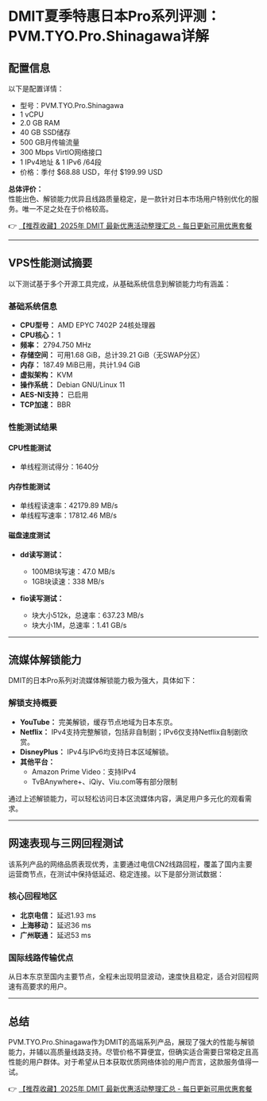 # DMIT夏季特惠日本Pro系列评测：PVM.TYO.Pro.Shinagawa详解

## 配置信息

以下是配置详情：

- 型号：PVM.TYO.Pro.Shinagawa
- 1 vCPU
- 2.0 GB RAM
- 40 GB SSD储存
- 500 GB月传输流量
- 300 Mbps VirtIO网络接口
- 1 IPv4地址 & 1 IPv6 /64段
- 价格：季付 $68.88 USD，年付 $199.99 USD

**总体评价：**  
性能出色、解锁能力优异且线路质量稳定，是一款针对日本市场用户特别优化的服务。唯一不足之处在于价格较高。

👉 [【推荐收藏】2025年 DMIT 最新优惠活动整理汇总 - 每日更新可用优惠套餐](https://bit.ly/dmit_coupon)

---

## VPS性能测试摘要

以下测试基于多个开源工具完成，从基础系统信息到解锁能力均有涵盖：

### 基础系统信息

- **CPU型号：** AMD EPYC 7402P 24核处理器  
- **CPU核心：** 1  
- **频率：** 2794.750 MHz  
- **存储空间：** 可用1.68 GiB，总计39.21 GiB（无SWAP分区）  
- **内存：** 187.49 MiB已用，共计1.94 GiB  
- **虚拟架构：** KVM  
- **操作系统：** Debian GNU/Linux 11  
- **AES-NI支持：** 已启用  
- **TCP加速：** BBR  

### 性能测试结果

#### CPU性能测试
- 单线程测试得分：1640分

#### 内存性能测试
- 单线程读速率：42179.89 MB/s  
- 单线程写速率：17812.46 MB/s  

#### 磁盘速度测试
- **dd读写测试：**
  - 100MB块写速：47.0 MB/s  
  - 1GB块读速：338 MB/s  

- **fio读写测试：**
  - 块大小512k，总速率：637.23 MB/s  
  - 块大小1M，总速率：1.41 GB/s  

---

## 流媒体解锁能力

DMIT的日本Pro系列对流媒体解锁能力极为强大，具体如下：

### 解锁支持概要
- **YouTube：** 完美解锁，缓存节点地域为日本东京。  
- **Netflix：** IPv4支持完整解锁，包括非自制剧；IPv6仅支持Netflix自制剧欣赏。  
- **DisneyPlus：** IPv4与IPv6均支持日本区域解锁。  
- **其他平台：** 
  - Amazon Prime Video：支持IPv4  
  - TvBAnywhere+、iQiy、Viu.com等有部分限制  

通过上述解锁能力，可以轻松访问日本区流媒体内容，满足用户多元化的观看需求。

---

## 网速表现与三网回程测试

该系列产品的网络品质表现优秀，主要通过电信CN2线路回程，覆盖了国内主要运营商节点，在测试中保持低延迟、稳定连接。以下是部分测试数据：

### 核心回程地区
- **北京电信：** 延迟1.93 ms  
- **上海移动：** 延迟36 ms  
- **广州联通：** 延迟53 ms  

### 国际线路传输优点
从日本东京至国内主要节点，全程未出现明显波动，速度快且稳定，适合对回程网速有高要求的用户。

---

## 总结

PVM.TYO.Pro.Shinagawa作为DMIT的高端系列产品，展现了强大的性能与解锁能力，并辅以高质量线路支持。尽管价格不算便宜，但确实适合需要日常稳定且高性能的用户群体。对于希望从日本获取优质网络体验的用户而言，这款服务值得一试。

👉 [【推荐收藏】2025年 DMIT 最新优惠活动整理汇总 - 每日更新可用优惠套餐](https://bit.ly/dmit_coupon)